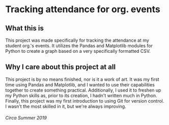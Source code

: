 # Tracking attendance for org. events

## What this is

This project was made specifically for tracking the attendance at my student org.'s events. It utilizes the Pandas and Matplotlib modules for Python to create a graph based on a very specifically formatted CSV. 

## Why I care about this project at all

This project is by no means finished, nor is it a work of art. It was my first time using Pandas and Matplotlib, and I wanted to use their capabilities together to create something practical. Additionally, I used it to freshen up my Python skills as, prior to its creation, I hadn't written much in Python. Finally, this project was my first introduction to using Git for version control. I wasn't the most skilled in it, but we're always improving.

###### Circa Summer 2019
